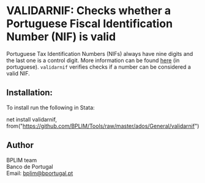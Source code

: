 # VALIDARNIF: Checks whether a Portuguese Fiscal Identification Number (NIF) is valid

Portuguese Tax Identification Numbers (NIFs) always have nine digits and the last one is a control digit. More information can be found
[here](https://pt.wikipedia.org/wiki/N%C3%BAmero_de_identifica%C3%A7%C3%A3o_fiscal) (in portuguese).
`validarnif` verifies checks if a number can be considered a valid NIF.

## Installation:

To install run the following in Stata:

net install validarnif, from("https://github.com/BPLIM/Tools/raw/master/ados/General/validarnif")

## Author

BPLIM team
<br>Banco de Portugal
<br>Email: bplim@bportugal.pt
